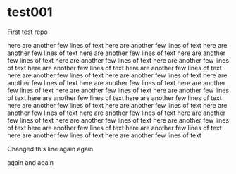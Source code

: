# test001
First test repo

here are another few lines of text
here are another few lines of text
here are another few lines of text
here are another few lines of text
here are another few lines of text
here are another few lines of text
here are another few lines of text
here are another few lines of text
here are another few lines of text
here are another few lines of text
here are another few lines of text
here are another few lines of text
here are another few lines of text
here are another few lines of text
here are another few lines of text
here are another few lines of text
here are another few lines of text
here are another few lines of text
here are another few lines of text
here are another few lines of text
here are another few lines of text
here are another few lines of text
here are another few lines of text
here are another few lines of text
here are another few lines of text
here are another few lines of text
here are another few lines of text
here are another few lines of text
here are another few lines of text

Changed this line
again
again

again
and again


